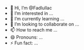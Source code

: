 - 👋 Hi, I’m @Fadlullac
- 👀 I’m interested in ...
- 🌱 I’m currently learning ...
- 💞️ I’m looking to collaborate on ...
- 📫 How to reach me ...
- 😄 Pronouns: ...
- ⚡ Fun fact: ...

<!---
Fadlullac/Fadlullac is a ✨ special ✨ repository because its `README.md` (this file) appears on your GitHub profile.
You can click the Preview link to take a look at your changes.
--->
